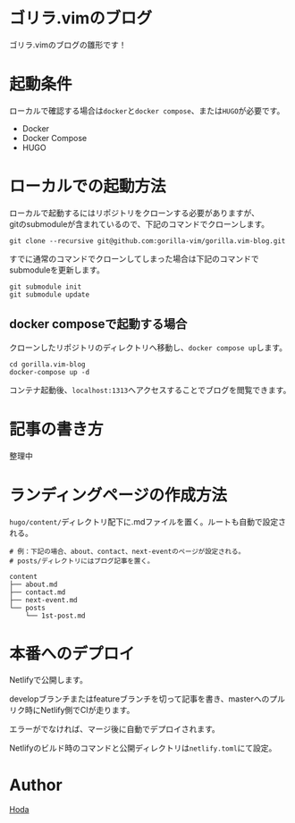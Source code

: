 # ゴリラ.vimのブログ

ゴリラ.vimのブログの雛形です！

# 起動条件

ローカルで確認する場合は`docker`と`docker compose`、または`HUGO`が必要です。

- Docker
- Docker Compose
- HUGO

# ローカルでの起動方法

ローカルで起動するにはリポジトリをクローンする必要がありますが、  
gitのsubmoduleが含まれているので、下記のコマンドでクローンします。

```
git clone --recursive git@github.com:gorilla-vim/gorilla.vim-blog.git
```

すでに通常のコマンドでクローンしてしまった場合は下記のコマンドでsubmoduleを更新します。

```
git submodule init
git submodule update
```

## docker composeで起動する場合

クローンしたリポジトリのディレクトリへ移動し、`docker compose up`します。

```
cd gorilla.vim-blog
docker-compose up -d
```

コンテナ起動後、`localhost:1313`へアクセスすることでブログを閲覧できます。

# 記事の書き方

整理中

# ランディングページの作成方法

`hugo/content/`ディレクトリ配下に.mdファイルを置く。ルートも自動で設定される。

```
# 例：下記の場合、about、contact、next-eventのページが設定される。
# posts/ディレクトリにはブログ記事を置く。

content
├── about.md
├── contact.md
├── next-event.md
└── posts
    └── 1st-post.md
```

# 本番へのデプロイ

Netlifyで公開します。

developブランチまたはfeatureブランチを切って記事を書き、masterへのプルリク時にNetlify側でCIが走ります。

エラーがでなければ、マージ後に自動でデプロイされます。

Netlifyのビルド時のコマンドと公開ディレクトリは`netlify.toml`にて設定。

# Author

[Hoda](https://hodalog.com)
